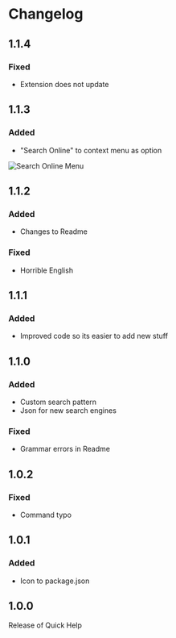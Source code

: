 # Changelog

## 1.1.4
### Fixed
- Extension does not update

## 1.1.3
### Added 
- "Search Online" to context menu as option

![Search Online Menu](https://user-images.githubusercontent.com/68400102/163396443-53808039-d345-461c-9f76-5c8d795c7bdf.png)

## 1.1.2
### Added
- Changes to Readme
### Fixed
- Horrible English

## 1.1.1
### Added
- Improved code so its easier to add new stuff

## 1.1.0
### Added
- Custom search pattern
- Json for new search engines
### Fixed
- Grammar errors in Readme

## 1.0.2
### Fixed 
- Command typo 

## 1.0.1
### Added
- Icon to package.json

## 1.0.0
Release of Quick Help
